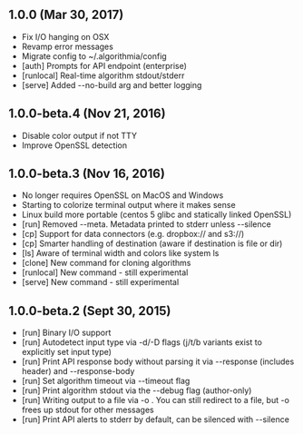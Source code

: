 ## 1.0.0 (Mar 30, 2017)
- Fix I/O hanging on OSX
- Revamp error messages
- Migrate config to ~/.algorithmia/config
- [auth] Prompts for API endpoint (enterprise)
- [runlocal] Real-time algorithm stdout/stderr
- [serve] Added --no-build arg and better logging

## 1.0.0-beta.4 (Nov 21, 2016)
- Disable color output if not TTY
- Improve OpenSSL detection

## 1.0.0-beta.3 (Nov 16, 2016)

- No longer requires OpenSSL on MacOS and Windows
- Starting to colorize terminal output where it makes sense
- Linux build more portable (centos 5 glibc and statically linked OpenSSL)
- [run] Removed --meta. Metadata printed to stderr unless --silence
- [cp] Support for data connectors (e.g. dropbox:// and s3://)
- [cp] Smarter handling of destination (aware if destination is file or dir)
- [ls] Aware of terminal width and colors like system ls
- [clone] New command for cloning algorithms
- [runlocal] New command - still experimental
- [serve] New command - still experimental

## 1.0.0-beta.2  (Sept 30, 2015)
- [run] Binary I/O support
- [run] Autodetect input type via -d/-D flags (j/t/b variants exist to explicitly set input type)
- [run] Print API response body without parsing it via --response (includes header) and --response-body
- [run] Set algorithm timeout via --timeout flag
- [run] Print algorithm stdout via the --debug flag (author-only)
- [run] Writing output to a file via -o <outfile>. You can still redirect to a file, but -o frees up stdout for other messages
- [run] Print API alerts to stderr by default, can be silenced with --silence
